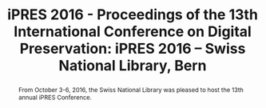 ---
abstract: From October 3-6, 2016, the Swiss National Library was pleased to host the
  13th annual iPRES Conference.
creators:
- Signori, Barbara
- Knight, Steve
- Milic-Frayling, Natasa
date: null
document_url: https://services.phaidra.univie.ac.at/api/object/o:502767/download
grand_parent: iPRES
institutions: []
keywords: []
landing_page_url: https://phaidra.univie.ac.at/o:502767
language: eng
layout: publication
license: CC BY-NC-SA 3.0 AT
notes_url: null
parent: iPRES 2016
presentation_url: null
size: 24813494
source_name: iPRES
title: 'iPRES 2016 - Proceedings of the 13th International Conference on Digital Preservation:
  iPRES 2016 – Swiss National Library, Bern'
type: paper
year: 2016
---
